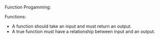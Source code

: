 Function Progamming:

Functions:
- A function should take an input and must return an output.
- A true function must have a relationship between input and an output.
